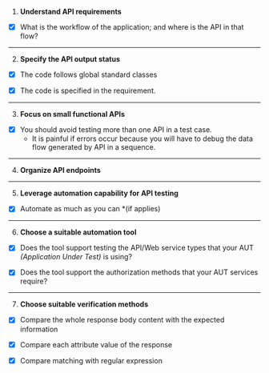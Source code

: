 1. **Understand API requirements**

- [x] What is the workflow of the application; and where is the API in that flow?
___
2. **Specify the API output status**

- [x] The code follows global standard classes

- [x] The code is specified in the requirement.
___
3. **Focus on small functional APIs**

- [x] You should avoid testing more than one API in a test case. 
  * It is painful if errors occur because you will have to debug the data flow generated by API in a sequence.
___
4. **Organize API endpoints**
___ 
5. **Leverage automation capability for API testing**

- [x] Automate as much as you can *(if applies)
___ 
6. **Choose a suitable automation tool**

- [x] Does the tool support testing the API/Web service types that your AUT *(Application Under Test)* is using?

- [x] Does the tool support the authorization methods that your AUT services require?
___ 
7. **Choose suitable verification methods**

- [x] Compare the whole response body content with the expected information
- [x] Compare each attribute value of the response
- [x] Compare matching with regular expression



